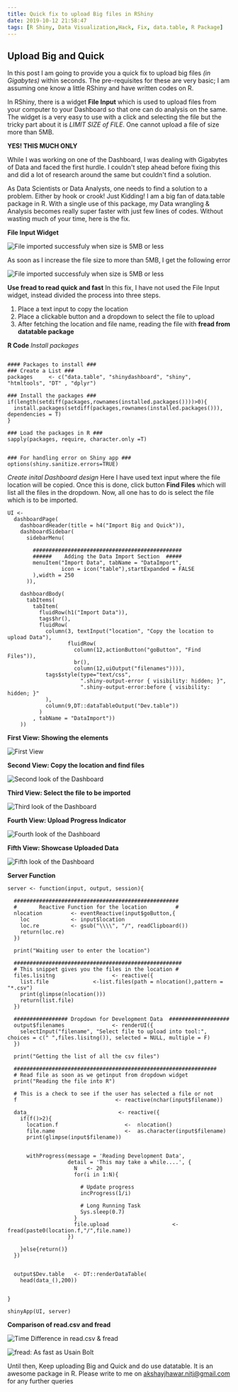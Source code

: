 ```yaml
---
title: Quick fix to upload Big files in RShiny
date: 2019-10-12 21:58:47
tags: [R Shiny, Data Visualization,Hack, Fix, data.table, R Package]
---
```


## Upload Big and Quick

In this post I am going to provide you a quick fix to upload big files _(in Gigabytes)_ within seconds. The pre-requisites for these are very basic; I am assuming one know a little RShiny and have written codes on R.

In RShiny, there is a widget **File Input** which is used to upload files from your computer to your Dashboard so that one can do analysis on the same. The widget is a very easy to use with a click and selecting the file but the tricky part about it is _LIMIT SIZE of FILE_. One cannot upload a file of size more than 5MB.

**YES! THIS MUCH ONLY**

While I was working on one of the Dashboard, I was dealing with Gigabytes of Data and faced the first hurdle. I couldn't step ahead before fixing this and did a lot of research around the same but couldn't find a solution.

As Data Scientists or Data Analysts, one needs to find a solution to a problem. Either by hook or crook! Just Kidding!
I am a big fan of data.table package in R. With a single use of this package, my Data wrangling & Analysis becomes really super faster with just few lines of codes. Without wasting much of your time, here is the fix.

**File Input Widget**

![File imported successfuly when size is 5MB or less](/images/datatable/Image_Upload_complete.JPG)

As soon as I increase the file size to more than 5MB, I get the following error

![File imported successfuly when size is 5MB or less](/images/datatable/Image_Upload_Error.JPG)

**Use fread to read quick and fast**
In this fix, I have not used the File Input widget, instead divided the process into three steps. 
1. Place a text input to copy the location
1. Place a clickable button and a dropdown to select the file to upload
1. After fetching the location and file name, reading the file with **fread from datatable package**


**R Code**
_Install packages_
```

#### Packages to install ###
### Create a List ###
packages     <- c("data.table", "shinydashboard", "shiny", "htmltools", "DT" , "dplyr")

### Install the packages ###
if(length(setdiff(packages,rownames(installed.packages())))>0){
  install.packages(setdiff(packages,rownames(installed.packages())), dependencies = T)
}

### Load the packages in R ###
sapply(packages, require, character.only =T)


### For handling error on Shiny app ###
options(shiny.sanitize.errors=TRUE)

```
_Create inital Dashboard design_
Here I have used text input where the file location will be copied. Once this is done, click button **Find Files** which will list all the files in the dropdown. Now, all one has to do is select the file which is to be imported.

```
UI <-
  dashboardPage(
    dashboardHeader(title = h4("Import Big and Quick")),
    dashboardSidebar(
      sidebarMenu(

        ###############################################
        ######    Adding the Data Import Section  #####
        menuItem("Import Data", tabName = "DataImport",
                 icon = icon("table"),startExpanded = FALSE
        ),width = 250
      )),

    dashboardBody(
      tabItems(
        tabItem(
          fluidRow(h1("Import Data")),
          tags$hr(),
          fluidRow(
            column(3, textInput("location", "Copy the location to upload Data"),
                   fluidRow(
                     column(12,actionButton("goButton", "Find Files")),
                     br(),
                     column(12,uiOutput("filenames")))),
            tags$style(type="text/css",
                       ".shiny-output-error { visibility: hidden; }",
                       ".shiny-output-error:before { visibility: hidden; }"
            ),
            column(9,DT::dataTableOutput("Dev.table"))
          )
        , tabName = "DataImport"))
    ))   
```

**First View: Showing the elements**

![First View](/images/datatable/First_Look.JPG)

**Second View: Copy the location and find files**

![Second look of the Dashboard](/images/datatable/Second_Look.JPG)

**Third View: Select the file to be imported**

![Third look of the Dashboard](/images/datatable/Third_Look.jpg)

**Fourth View: Upload Progress Indicator**

![Fourth look of the Dashboard](/images/datatable/Fourth_Look.JPG)

**Fifth View: Showcase Uploaded Data**

![Fifth look of the Dashboard](/images/datatable/Fifth_Look.JPG)


**Server Function**
```
server <- function(input, output, session){

  ####################################################
  #       Reactive Function for the location         #
  nlocation         <- eventReactive(input$goButton,{
    loc             <- input$location
    loc.re          <- gsub("\\\\", "/", readClipboard())
    return(loc.re)
  })

  print("Waiting user to enter the location")

  #####################################################
  # This snippet gives you the files in the location #
  files.lisitng                  <- reactive({
    list.file              <-list.files(path = nlocation(),pattern = "*.csv")
    print(glimpse(nlocation()))
    return(list.file)
  })

  ################# Dropdown for Development Data  ###################
  output$filenames               <- renderUI({
    selectInput("filename", "Select file to upload into tool:", choices = c(" ",files.lisitng()), selected = NULL, multiple = F)
  })

  print("Getting the list of all the csv files")

  ################################################################
  # Read file as soon as we getinput from dropdown widget
  print("Reading the file into R")

  # This is a check to see if the user has selected a file or not
  f                               <- reactive(nchar(input$filename))

  data_                            <- reactive({
    if(f()>2){
      location.f                     <-  nlocation()
      file.name                      <-  as.character(input$filename)
      print(glimpse(input$filename))


      withProgress(message = 'Reading Development Data',
                   detail = 'This may take a while....', {
                     N   <- 20
                     for(i in 1:N){

                       # Update progress
                       incProgress(1/i)

                       # Long Running Task
                       Sys.sleep(0.7)
                     }
                     file.upload                    <-  fread(paste0(location.f,"/",file.name))
                   })

    }else{return()}
  })


  output$Dev.table   <- DT::renderDataTable(
    head(data_(),200))


}

shinyApp(UI, server)
```

**Comparison of read.csv and fread**

![Time Difference in read.csv & fread](/images/datatable/Console_time_difference.JPG)


![fread: As fast as Usain Bolt](/images/datatable/Usain_Bolt.jpg)

Until then, Keep uploading Big and Quick and do use datatable. It is an awesome package in R.
Please write to me on akshayjhawar.nitj@gmail.com for any further queries
